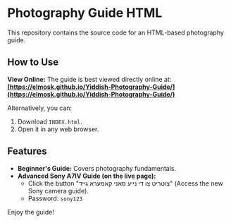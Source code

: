 # Photography Guide HTML

This repository contains the source code for an HTML-based photography guide.

## How to Use

**View Online:**
The guide is best viewed directly online at:
**[https://elmosk.github.io/Yiddish-Photography-Guide/](https://elmosk.github.io/Yiddish-Photography-Guide/)**

Alternatively, you can:
1.  Download `INDEX.html`.
2.  Open it in any web browser.

## Features

*   **Beginner's Guide:** Covers photography fundamentals.
*   **Advanced Sony A7IV Guide (on the live page):**
    *   Click the button "צוטריט צו די נייע סאני קאמערא גייד" (Access the new Sony camera guide).
    *   Password: `sony123`

Enjoy the guide!
